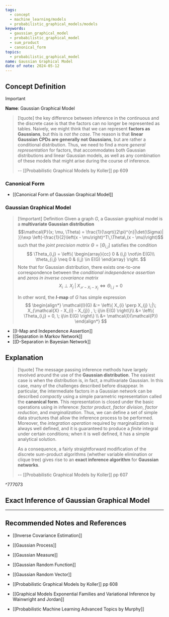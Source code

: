 ```yaml
---
tags:
  - concept
  - machine_learning/models
  - probabilistic_graphical_models/models
keywords:
  - gaussian_graphical_model
  - probabilistic_graphical_model
  - sum_product
  - canonical_form
topics:
  - probabilistic_graphical_model
name: Gaussian Graphical Model
date of note: 2024-05-12
---
```


## Concept Definition

>[!important]
>**Name**: Gaussian Graphical Model

>[!quote]
>the key difference between inference in the continuous and the discrete case is that the factors can no longer be represented as tables. Naively, we might think that we can represent **factors as Gaussians**, but this is *not the case*. The reason is that **linear Gaussian CPDs are generally not Gaussians**, but are rather a conditional distribution. Thus, we need to find a more *general representation* for factors, that accommodates both Gaussian distributions and linear Gaussian models, as well as any combination of these models that might arise during the course of inference.
>
>-- [[Probabilistic Graphical Models by Koller]] pp 609

### Canonical Form

- [[Canonical Form of Gaussian Graphical Model]]

### Gaussian Graphical Model

>[!important] Definition
>Given a graph $G$, a Gaussian graphical model is a **multivariate Gaussian distribution** $$\mathcal{P}(x; \mu, \Theta) = \frac{1}{\sqrt{(2\pi)^{n}|\det(\Sigma)| }}\exp \left(-\frac{1}{2}\left(x - \mu\right)^T\,\Theta\,(x - \mu)\right)$$
>such that the *joint precision matrix* $\Theta = [\Theta_{i,j}]$ satisfies the condition
>$$
>\Theta_{i,j} = \left\{ 
>\begin{array}{cc}
> 0 & (i,j) \not\in E(G)\\ 
> \theta_{i,j} \neq 0 & (i,j) \in E(G)
>\end{array}
>\right. 
>$$
>Note that for Gaussian distribution, there exists one-to-one correspondence between the *conditional independence assertion* and *zeros in inverse covariance matrix* $$X_{i} \perp X_{j} \;|\; X_{\mathcal{X} - X_{i} - X_{j}} \iff \Theta_{i,j}  = 0$$
>
>In other word, the **$I$-map** of $G$ has simple expression
>$$
>\begin{align*}
>\mathcal{I}(G) &:= \left\{ X_{i} \perp X_{j} \;|\; X_{\mathcal{X} - X_{i} - X_{j}} , \; ij\in E(G) \right\}\\
>&= \left\{ \Theta_{i,j}  = 0, \; ij\in E(G) \right\} \\
>&= \mathcal{I}(\mathcal{P})
>\end{align*}
>$$

- [[I-Map and Independence Assertion]]
- [[Separation in Markov Network]]
- [[D-Separation in Bayesian Network]]


## Explanation

>[!quote]
>The message passing inference methods have largely revolved around the use of the **Gaussian distribution**. The easiest case is when the distribution is, in fact, a multivariate Gaussian. In this case, many of the challenges described before disappear. In particular, the intermediate factors in a Gaussian network can be described *compactly* using a simple parametric representation called the **canonical form**. This representation is closed under the basic operations using in inference: *factor product*, *factor division*, *factor reduction*, and *marginalization*. Thus, we can define a set of simple data structures that allow the inference process to be performed. Moreover, the *integration operation* required by marginalization is always well defined, and it is guaranteed to produce a *finite* integral under certain conditions; when it is well defined, it has a simple analytical solution. 
>
>As a consequence, a fairly straightforward modification of the discrete sum-product algorithms (whether variable elimination or clique tree) gives rise to an **exact inference algorithm** for **Gaussian networks**.
>
>-- [[Probabilistic Graphical Models by Koller]] pp 607

^777073

## Exact Inference of Gaussian Graphical Model







-----------
##  Recommended Notes and References


- [[Inverse Covariance Estimation]]
- [[Gaussian Process]]
- [[Gaussian Measure]]
- [[Gaussian Random Function]]
- [[Gaussian Random Vector]]




- [[Probabilistic Graphical Models by Koller]] pp 608
- [[Graphical Models Exponential Families and Variational Inference by Wainwright and Jordan]]
- [[Probabilistic Machine Learning Advanced Topics by Murphy]]
